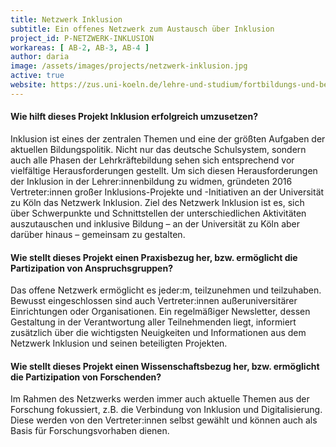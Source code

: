 ```yaml
---
title: Netzwerk Inklusion
subtitle: Ein offenes Netzwerk zum Austausch über Inklusion
project_id: P-NETZWERK-INKLUSION
workareas: [ AB-2, AB-3, AB-4 ]
author: daria
image: /assets/images/projects/netzwerk-inklusion.jpg
active: true
website: https://zus.uni-koeln.de/lehre-und-studium/fortbildungs-und-beratungsangebote/netzwerk-inklusion
---
```


#### Wie hilft dieses Projekt Inklusion erfolgreich umzusetzen?

Inklusion ist eines der zentralen Themen und eine der größten Aufgaben der aktuellen Bildungspolitik. Nicht nur das deutsche Schulsystem, sondern auch alle Phasen der Lehrkräftebildung sehen sich entsprechend vor vielfältige Herausforderungen gestellt. Um sich diesen Herausforderungen der Inklusion in der Lehrer:innenbildung zu widmen, gründeten 2016 Vertreter:innen großer Inklusions-Projekte und -Initiativen an der Universität zu Köln das Netzwerk Inklusion. Ziel des Netzwerk Inklusion ist es, sich über Schwerpunkte und Schnittstellen der unterschiedlichen Aktivitäten auszutauschen und inklusive Bildung – an der Universität zu Köln aber darüber hinaus – gemeinsam zu gestalten.

#### Wie stellt dieses Projekt einen Praxisbezug her, bzw. ermöglicht die Partizipation von Anspruchsgruppen?

Das offene Netzwerk ermöglicht es jeder:m, teilzunehmen und teilzuhaben. Bewusst eingeschlossen sind auch Vertreter:innen außeruniversitärer Einrichtungen oder Organisationen. Ein regelmäßiger Newsletter, dessen Gestaltung in der Verantwortung aller Teilnehmenden liegt, informiert zusätzlich über die wichtigsten Neuigkeiten und Informationen aus dem Netzwerk Inklusion und seinen beteiligten Projekten. 

#### Wie stellt dieses Projekt einen Wissenschaftsbezug her, bzw. ermöglicht die Partizipation von Forschenden?

Im Rahmen des Netzwerks werden immer auch aktuelle Themen aus der Forschung fokussiert, z.B. die Verbindung von Inklusion und Digitalisierung. Diese werden von den Vertreter:innen selbst gewählt und können auch als Basis für Forschungsvorhaben dienen.
